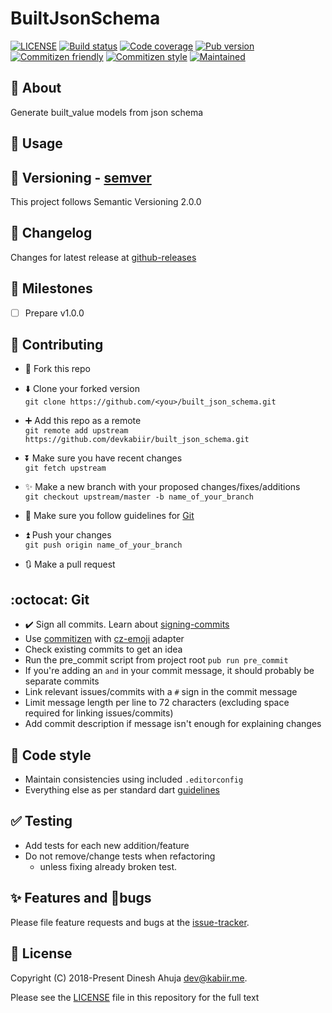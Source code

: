 # BuiltJsonSchema

[![LICENSE][LICENSE-shield]][LICENSE]
[![Build status][travis-shield]][repo]
[![Code coverage][code-coverage-shield]][repo]
[![Pub version][pub-version-shield]][pub-link]
[![Commitizen friendly][commitizen-shield]][commitizen]
[![Commitizen style][commitizen-style-shield]][cz-emoji]
[![Maintained][maintenance-shield]][repo]

## :rocket: About

Generate built_value models from json schema

## :book: Usage

## :traffic_light: Versioning - [semver]

This project follows Semantic Versioning 2.0.0

## :newspaper: Changelog

Changes for latest release at [github-releases]

## :memo: Milestones

- [ ] Prepare v1.0.0

## :busts_in_silhouette: Contributing

- :fork_and_knife: Fork this repo

- ⬇️ Clone your forked version  
  `git clone https://github.com/<you>/built_json_schema.git`

- :heavy_plus_sign: Add this repo as a remote  
  `git remote add upstream https://github.com/devkabiir/built_json_schema.git`

- :arrow_double_down: Make sure you have recent changes  
  `git fetch upstream`

- :sparkles: Make a new branch with your proposed changes/fixes/additions  
  `git checkout upstream/master -b name_of_your_branch`

- :bookmark_tabs: Make sure you follow guidelines for [Git](#git)

- :arrow_double_up: Push your changes  
  `git push origin name_of_your_branch`

- :arrows_clockwise: Make a pull request

## :octocat: Git

- :heavy_check_mark: Sign all commits. Learn about [signing-commits]
- Use [commitizen] with [cz-emoji] adapter
- Check existing commits to get an idea
- Run the pre_commit script from project root `pub run pre_commit`
- If you're adding an `and` in your commit message, it should probably be separate commits
- Link relevant issues/commits with a `#` sign in the commit message
- Limit message length per line to 72 characters (excluding space required for linking issues/commits)
- Add commit description if message isn't enough for explaining changes

## :lipstick: Code style

- Maintain consistencies using included `.editorconfig`
- Everything else as per standard dart [guidelines]

## :white_check_mark: Testing

- Add tests for each new addition/feature
- Do not remove/change tests when refactoring
  - unless fixing already broken test.

## :sparkles: Features and :bug:bugs

Please file feature requests and bugs at the [issue-tracker].

## :scroll: License

Copyright (C) 2018-Present Dinesh Ahuja <dev@kabiir.me>.

Please see the [LICENSE] file in this repository for the full text

<!-- Shield aliases -->
[LICENSE-shield]: https://img.shields.io/github/license/devkabiir/built_json_schema.svg
[travis-shield]: https://img.shields.io/travis/com/devkabiir/built_json_schema/master.svg
[code-coverage-shield]: https://img.shields.io/codecov/c/github/devkabiir/built_json_schema/master.svg
[pub-version-shield]: https://img.shields.io/pub/v/built_json_schema.svg
[commitizen-shield]: https://img.shields.io/badge/commitizen-friendly-brightgreen.svg
[commitizen-style-shield]: https://img.shields.io/badge/commitizen--style-emoji-brightgreen.svg
[maintenance-shield]: https://img.shields.io/maintenance/yes/2018.svg

<!-- Link aliases -->
[cz-emoji]: https://github.com/ngryman/cz-emoji
[commitizen]: http://commitizen.github.io/cz-cli/
[pub-link]: https://pub.dartlang.org/packages/built_json_schema
[repo]: https://github.com/devkabiir/built_json_schema
[guidelines]: https://www.dartlang.org/guides/language/effective-dart/style
[signing-commits]: https://help.github.com/articles/signing-commits/
[issue-tracker]: https://github.com/devkabiir/built_json_schema/issues
[LICENSE]: https://github.com/devkabiir/built_json_schema/blob/master/LICENSE
[semver]: https://semver.org/
[github-releases]: https://github.com/devkabiir/built_json_schema/releases
